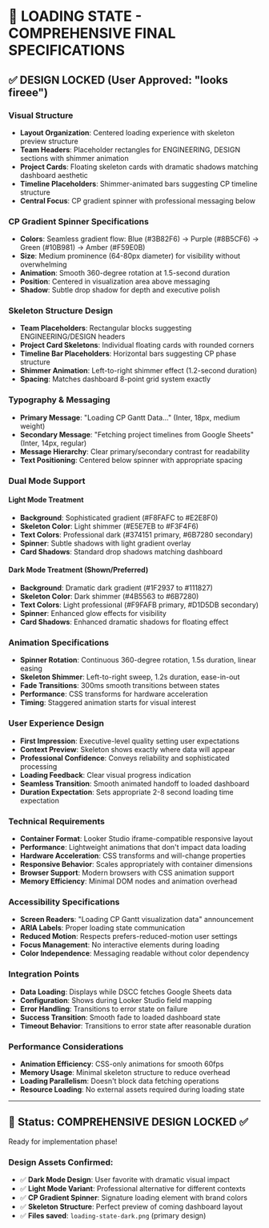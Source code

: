 # 🔄 LOADING STATE - COMPREHENSIVE FINAL SPECIFICATIONS

## ✅ DESIGN LOCKED (User Approved: "looks fireee")

### **Visual Structure**
- **Layout Organization**: Centered loading experience with skeleton preview structure
- **Team Headers**: Placeholder rectangles for ENGINEERING, DESIGN sections with shimmer animation
- **Project Cards**: Floating skeleton cards with dramatic shadows matching dashboard aesthetic
- **Timeline Placeholders**: Shimmer-animated bars suggesting CP timeline structure
- **Central Focus**: CP gradient spinner with professional messaging below

### **CP Gradient Spinner Specifications**
- **Colors**: Seamless gradient flow: Blue (#3B82F6) → Purple (#8B5CF6) → Green (#10B981) → Amber (#F59E0B)
- **Size**: Medium prominence (64-80px diameter) for visibility without overwhelming
- **Animation**: Smooth 360-degree rotation at 1.5-second duration
- **Position**: Centered in visualization area above messaging
- **Shadow**: Subtle drop shadow for depth and executive polish

### **Skeleton Structure Design**
- **Team Placeholders**: Rectangular blocks suggesting ENGINEERING/DESIGN headers
- **Project Card Skeletons**: Individual floating cards with rounded corners
- **Timeline Bar Placeholders**: Horizontal bars suggesting CP phase structure
- **Shimmer Animation**: Left-to-right shimmer effect (1.2-second duration)
- **Spacing**: Matches dashboard 8-point grid system exactly

### **Typography & Messaging**
- **Primary Message**: "Loading CP Gantt Data..." (Inter, 18px, medium weight)
- **Secondary Message**: "Fetching project timelines from Google Sheets" (Inter, 14px, regular)
- **Message Hierarchy**: Clear primary/secondary contrast for readability
- **Text Positioning**: Centered below spinner with appropriate spacing

### **Dual Mode Support**

#### **Light Mode Treatment**
- **Background**: Sophisticated gradient (#F8FAFC to #E2E8F0)
- **Skeleton Color**: Light shimmer (#E5E7EB to #F3F4F6)
- **Text Colors**: Professional dark (#374151 primary, #6B7280 secondary)
- **Spinner**: Subtle shadows with light gradient overlay
- **Card Shadows**: Standard drop shadows matching dashboard

#### **Dark Mode Treatment** (Shown/Preferred)
- **Background**: Dramatic dark gradient (#1F2937 to #111827)
- **Skeleton Color**: Dark shimmer (#4B5563 to #6B7280)
- **Text Colors**: Light professional (#F9FAFB primary, #D1D5DB secondary)
- **Spinner**: Enhanced glow effects for visibility
- **Card Shadows**: Enhanced dramatic shadows for floating effect

### **Animation Specifications**
- **Spinner Rotation**: Continuous 360-degree rotation, 1.5s duration, linear easing
- **Skeleton Shimmer**: Left-to-right sweep, 1.2s duration, ease-in-out
- **Fade Transitions**: 300ms smooth transitions between states
- **Performance**: CSS transforms for hardware acceleration
- **Timing**: Staggered animation starts for visual interest

### **User Experience Design**
- **First Impression**: Executive-level quality setting user expectations
- **Context Preview**: Skeleton shows exactly where data will appear
- **Professional Confidence**: Conveys reliability and sophisticated processing
- **Loading Feedback**: Clear visual progress indication
- **Seamless Transition**: Smooth animated handoff to loaded dashboard
- **Duration Expectation**: Sets appropriate 2-8 second loading time expectation

### **Technical Requirements**
- **Container Format**: Looker Studio iframe-compatible responsive layout
- **Performance**: Lightweight animations that don't impact data loading
- **Hardware Acceleration**: CSS transforms and will-change properties
- **Responsive Behavior**: Scales appropriately with container dimensions
- **Browser Support**: Modern browsers with CSS animation support
- **Memory Efficiency**: Minimal DOM nodes and animation overhead

### **Accessibility Specifications**
- **Screen Readers**: "Loading CP Gantt visualization data" announcement
- **ARIA Labels**: Proper loading state communication
- **Reduced Motion**: Respects prefers-reduced-motion user settings
- **Focus Management**: No interactive elements during loading
- **Color Independence**: Messaging readable without color dependency

### **Integration Points**
- **Data Loading**: Displays while DSCC fetches Google Sheets data
- **Configuration**: Shows during Looker Studio field mapping
- **Error Handling**: Transitions to error state on failure
- **Success Transition**: Smooth fade to loaded dashboard state
- **Timeout Behavior**: Transitions to error state after reasonable duration

### **Performance Considerations**
- **Animation Efficiency**: CSS-only animations for smooth 60fps
- **Memory Usage**: Minimal skeleton structure to reduce overhead
- **Loading Parallelism**: Doesn't block data fetching operations
- **Resource Loading**: No external assets required during loading state

---

## 🎨 Status: **COMPREHENSIVE DESIGN LOCKED** ✅ 
Ready for implementation phase!

### **Design Assets Confirmed:**
- ✅ **Dark Mode Design**: User favorite with dramatic visual impact
- ✅ **Light Mode Variant**: Professional alternative for different contexts
- ✅ **CP Gradient Spinner**: Signature loading element with brand colors
- ✅ **Skeleton Structure**: Perfect preview of coming dashboard layout
- ✅ **Files saved**: `loading-state-dark.png` (primary design)
